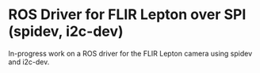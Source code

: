 # ROS Driver for FLIR Lepton over SPI (spidev, i2c-dev)

In-progress work on a ROS driver for the FLIR Lepton camera using spidev and i2c-dev.
